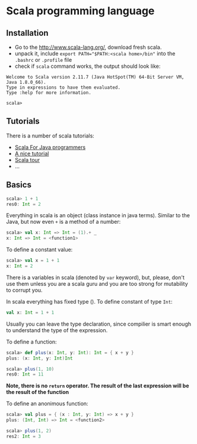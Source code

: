 # Scala programming language

## Installation

+ Go to the http://www.scala-lang.org/, download fresh scala.
+ unpack it, include `export PATH="$PATH:<scala home>/bin"` into the `.bashrc` or `.profile` file
+ check if `scala` command works, the output should look like:
```
Welcome to Scala version 2.11.7 (Java HotSpot(TM) 64-Bit Server VM, Java 1.8.0_66).
Type in expressions to have them evaluated.
Type :help for more information.

scala> 
```

## Tutorials

There is a number of scala tutorials:
- [Scala For Java programmers](www.scala-lang.org/docu/files/ScalaTutorial.pdf)
- [A nice tutorial](http://www.tutorialspoint.com/scala/index.htm)
- [Scala tour](http://www.scala-tour.com/#/welcome)
- ...

## Basics
```scala
scala> 1 + 1
res0: Int = 2
```

Everything in scala is an object (class instance in java terms). Similar to the Java, but now even `+` is
a method of a number:

```scala
scala> val x: Int => Int = (1).+ _
x: Int => Int = <function1>
```

To define a constant value:
```scala
scala> val x = 1 + 1
x: Int = 2
```
There is a variables in scala (denoted by `var` keyword), but, please, don't use them unless you are a scala
guru and you are too strong for mutability to corrupt you.

In scala everything has fixed type ().
To define constant of type `Int`:
```scala
val x: Int = 1 + 1
```

Usually you can leave the type declaration, since compilier is smart enough to understand the type of the expression.

To define a function:
```scala
scala> def plus(x: Int, y: Int): Int = { x + y }
plus: (x: Int, y: Int)Int

scala> plus(1, 10)
res0: Int = 11
```

**Note, there is no `return` operator. The result of the last expression will be the result of the function**

To define an anonimous function:

```scala
scala> val plus = { (x : Int, y: Int) => x + y }
plus: (Int, Int) => Int = <function2>

scala> plus(1, 2)
res2: Int = 3
```
